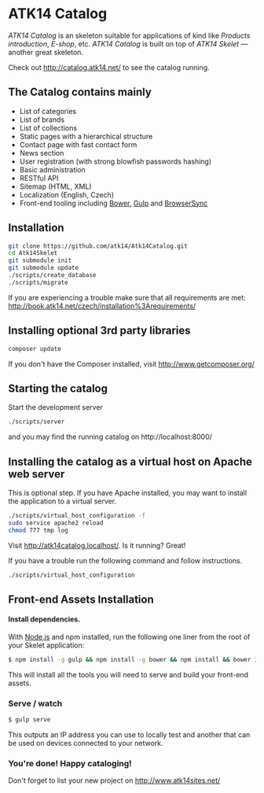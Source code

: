 ATK14 Catalog
============

_ATK14 Catalog_ is an skeleton suitable for applications of kind like _Products introduction_, _E-shop_, etc. _ATK14 Catalog_ is built on top of _ATK14 Skelet_ — another great skeleton.

Check out <http://catalog.atk14.net/> to see the catalog running.

The Catalog contains mainly
--------------------------

* List of categories
* List of brands
* List of collections
* Static pages with a hierarchical structure
* Contact page with fast contact form
* News section
* User registration (with strong blowfish passwords hashing)
* Basic administration
* RESTful API
* Sitemap (HTML, XML)
* Localization (English, Czech)
* Front-end tooling including [Bower](http://bower.io/), [Gulp](https://github.com/gulpjs/gulp) and [BrowserSync](https://github.com/BrowserSync/browser-sync)

Installation
------------

```bash
git clone https://github.com/atk14/Atk14Catalog.git
cd Atk14Skelet
git submodule init
git submodule update
./scripts/create_database
./scripts/migrate
```
If you are experiencing a trouble make sure that all requirements are met: <http://book.atk14.net/czech/installation%3Arequirements/>

Installing optional 3rd party libraries
---------------------------------------

```bash
composer update
```

If you don't have the Composer installed, visit http://www.getcomposer.org/

Starting the catalog
---------------------

Start the development server

```bash
./scripts/server
```

and you may find the running catalog on http://localhost:8000/

Installing the catalog as a virtual host on Apache web server
--------------------------------------------------------------

This is optional step. If you have Apache installed, you may want to install the application to a virtual server.

```bash
./scripts/virtual_host_configuration -f
sudo service apache2 reload
chmod 777 tmp log
```

Visit <http://atk14catalog.localhost/>. Is it running? Great!

If you have a trouble run the following command and follow instructions.

```bash
./scripts/virtual_host_configuration
```

Front-end Assets Installation
-----------------------------
#### Install dependencies.
With [Node.js](http://nodejs.org) and npm installed, run the following one liner from the root of your Skelet application:
```bash
$ npm install -g gulp && npm install -g bower && npm install && bower install
```

This will install all the tools you will need to serve and build your front-end assets.

### Serve / watch
```bash
$ gulp serve
```

This outputs an IP address you can use to locally test and another that can be used on devices connected to your network.

### You're done! Happy cataloging!

Don't forget to list your new project on http://www.atk14sites.net/